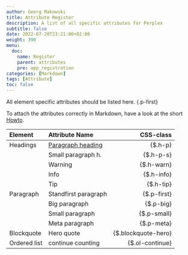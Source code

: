 ```yaml
---
author: Georg Makowski
title: Attribute Register
description: A list of all specific attributes for Perplex
subtitle: false
date: 2022-07-20T23:21:00+02:00 
weight: 390
menu:
  doc:
    name: Register
    parent: attributes
    pre: app_registration
categories: [Markdown]
tags: [Attribute] 
toc: false
---
```


All element specific attributes should be listed here.
{.p-first} <!--more-->

To attach the attributes correctly in Markdown, have a look at the short [Howto](/doc/attribute/howto).

|Element    | Attribute Name | CSS-class |
|:----------|:--------|-------:|
| Headings  | [Paragraph heading](/doc/basic/headings#h-p) | {$.h-p} |
| | Small paragraph h. | {$.h-p-s} |
| | Warning | {$.h-warn} |
| | Info | {$.h-info} |
| | Tip | {$.h-tip} |
| Paragraph | Standfirst paragraph | {$.p-first} |
| | Big paragraph | {$.p-big} |
| | Small paragraph | {$.p-small} |
| | Meta paragraph | {$.p-meta} |
| Blockquote | Hero quote | {$.blockquote-hero} |
| Ordered list | continue counting | {$.ol-continue} |
